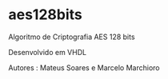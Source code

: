 # aes128bits
Algoritmo de Criptografia AES 128 bits

Desenvolvido em VHDL

Autores :
  Mateus Soares e Marcelo Marchioro
